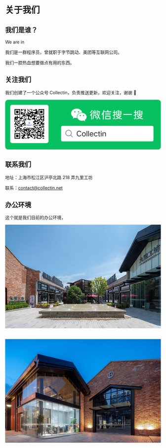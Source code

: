 <script setup>
import Lab from "../components/Lab.vue"
</script>

# 关于我们

## 我们是谁？

We are in <Lab />

我们是一群程序员，曾就职于字节跳动、美团等互联网公司。

我们一腔热血想要做点有用的东西。

## 关注我们

我们创建了一个公众号 Collectin，负责推送更新，欢迎关注，谢谢 👏

<img src="../assets/contact/wechat.png" />

## 联系我们

地址：上海市松江区沪亭北路 218 弄九里工坊

联系：contact@collectin.net

## 办公环境

这个就是我们目前的办公环境，

<img style="margin-bottom: 32px" src="../assets/office/jiuliwork.jpeg" />

<img src="../assets/office/office.jpeg" />
